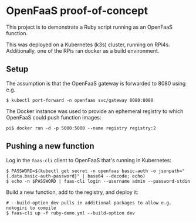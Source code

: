 # OpenFaaS proof-of-concept

This project is to demonstrate a Ruby script running as an OpenFaaS function.

This was deployed on a Kubernetes (k3s) cluster, running on RPi4s.
Additionally, one of the RPis ran docker as a build environment.

## Setup

The assumption is that the OpenFaaS gateway is forwarded to 8080 using e.g.

```
$ kubectl port-forward -n openfaas svc/gateway 8080:8080
```

The Docker instance was used to provide an ephemeral registry to which OpenFaaS could push function images:

```
pi$ docker run -d -p 5000:5000 --name registry registry:2
```

## Pushing a new function

Log in the `faas-cli` client to OpenFaaS that's running in Kubernetes:

```
$ PASSWORD=$(kubectl get secret -n openfaas basic-auth -o jsonpath="{.data.basic-auth-password}" | base64 --decode; echo)
$ echo -n $PASSWORD | faas-cli login --username admin --password-stdin
```

Build a new function, add to the registry, and deploy it:

```
# --build-option dev pulls in additional packages to allow e.g. nokogiri to compile
$ faas-cli up -f ruby-demo.yml --build-option dev
```
